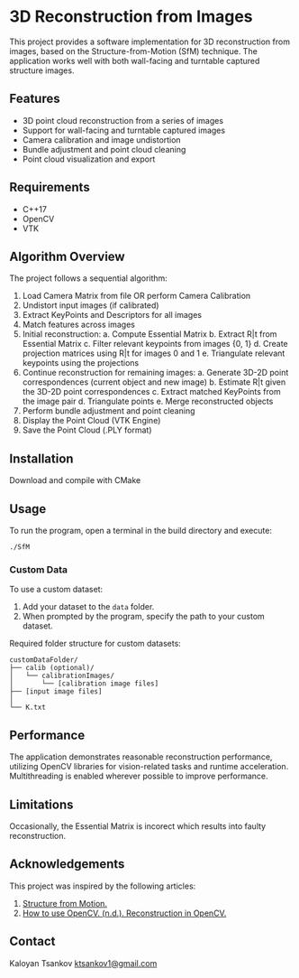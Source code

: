 # 3D Reconstruction from Images

This project provides a software implementation for 3D reconstruction from images, based on the Structure-from-Motion (SfM) technique. The application works well with both wall-facing and turntable captured structure images.

## Features

- 3D point cloud reconstruction from a series of images
- Support for wall-facing and turntable captured images
- Camera calibration and image undistortion
- Bundle adjustment and point cloud cleaning
- Point cloud visualization and export

## Requirements

- C++17
- OpenCV
- VTK

## Algorithm Overview

The project follows a sequential algorithm:

1. Load Camera Matrix from file OR perform Camera Calibration
2. Undistort input images (if calibrated)
3. Extract KeyPoints and Descriptors for all images
4. Match features across images
5. Initial reconstruction:
   a. Compute Essential Matrix
   b. Extract R|t from Essential Matrix
   c. Filter relevant keypoints from images {0, 1}
   d. Create projection matrices using R|t for images 0 and 1
   e. Triangulate relevant keypoints using the projections
6. Continue reconstruction for remaining images:
   a. Generate 3D-2D point correspondences (current object and new image)
   b. Estimate R|t given the 3D-2D point correspondences
   c. Extract matched KeyPoints from the image pair
   d. Triangulate points
   e. Merge reconstructed objects
7. Perform bundle adjustment and point cleaning
8. Display the Point Cloud (VTK Engine)
9. Save the Point Cloud (.PLY format)

## Installation

Download and compile with CMake

## Usage

To run the program, open a terminal in the build directory and execute:

```
./SfM
```

### Custom Data

To use a custom dataset:

1. Add your dataset to the `data` folder.
2. When prompted by the program, specify the path to your custom dataset.

Required folder structure for custom datasets:

```
customDataFolder/
├── calib (optional)/
│   └── calibrationImages/
│       └── [calibration image files]
├── [input image files]
│
└── K.txt
```

## Performance

The application demonstrates reasonable reconstruction performance, utilizing OpenCV libraries for vision-related tasks and runtime acceleration. Multithreading is enabled wherever possible to improve performance.

## Limitations

Occasionally, the Essential Matrix is incorect which results into faulty reconstruction.

## Acknowledgements

This project was inspired by the following articles:
1. [Structure from Motion.](https://cmsc426.github.io/sfm/)
2. [How to use OpenCV. (n.d.). Reconstruction in OpenCV.](https://www.opencvhelp.org/tutorials/advanced/reconstruction-opencv/)

## Contact
Kaloyan Tsankov
ktsankov1@gmail.com
